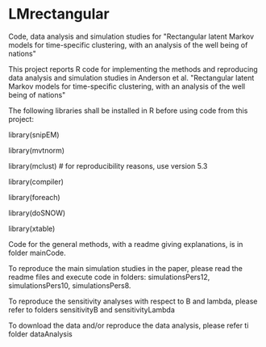 # LMrectangular
Code, data analysis and simulation studies for "Rectangular latent Markov models for time-specific   clustering, with an analysis of the well being of                           nations"

This project reports R code for implementing the methods and reproducing
data analysis and simulation studies in Anderson et al. "Rectangular
latent Markov models for time-specific   clustering, with an analysis
of the well being of                           nations"

The following libraries shall be installed in R before using code from
this project:

library(snipEM)

library(mvtnorm)

library(mclust) # for reproducibility reasons, use version 5.3 

library(compiler)

library(foreach)

library(doSNOW)

library(xtable)

Code for the general methods, with a readme giving explanations, is in folder mainCode. 

To reproduce the main simulation studies in the paper, please read the
readme files and execute code in folders: simulationsPers12, simulationsPers10, simulationsPers8. 

To reproduce the sensitivity analyses with respect to B and lambda, please refer to folders sensitivityB and sensitivityLambda

To download the data and/or reproduce the data analysis, please refer ti folder dataAnalysis

